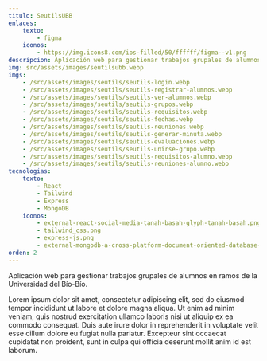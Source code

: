 ```yaml
---
titulo: SeutilsUBB
enlaces:
    texto:
        - figma
    iconos: 
        - https://img.icons8.com/ios-filled/50/ffffff/figma--v1.png
descripcion: Aplicación web para gestionar trabajos grupales de alumnos en ramos de la Universidad del Bío-Bío.
img: src/assets/images/seutilsubb.webp
imgs:
    - /src/assets/images/seutils/seutils-login.webp
    - /src/assets/images/seutils/seutils-registrar-alumnos.webp
    - /src/assets/images/seutils/seutils-ver-alumnos.webp
    - /src/assets/images/seutils/seutils-grupos.webp
    - /src/assets/images/seutils/seutils-requisitos.webp
    - /src/assets/images/seutils/seutils-fechas.webp
    - /src/assets/images/seutils/seutils-reuniones.webp
    - /src/assets/images/seutils/seutils-generar-minuta.webp
    - /src/assets/images/seutils/seutils-evaluaciones.webp
    - /src/assets/images/seutils/seutils-unirse-grupo.webp
    - /src/assets/images/seutils/seutils-requisitos-alumno.webp
    - /src/assets/images/seutils/seutils-reuniones-alumno.webp
tecnologias:
    texto:
        - React
        - Tailwind
        - Express
        - MongoDB
    iconos:
        - external-react-social-media-tanah-basah-glyph-tanah-basah.png
        - tailwind_css.png
        - express-js.png
        - external-mongodb-a-cross-platform-document-oriented-database-program-logo-bold-tal-revivo.png
orden: 2
---
```

Aplicación web para gestionar trabajos grupales de alumnos en ramos de la Universidad del Bío-Bío.

Lorem ipsum dolor sit amet, consectetur adipiscing elit, sed do eiusmod tempor incididunt ut labore et dolore magna aliqua. Ut enim ad minim veniam, quis nostrud exercitation ullamco laboris nisi ut aliquip ex ea commodo consequat. Duis aute irure dolor in reprehenderit in voluptate velit esse cillum dolore eu fugiat nulla pariatur. Excepteur sint occaecat cupidatat non proident, sunt in culpa qui officia deserunt mollit anim id est laborum.

